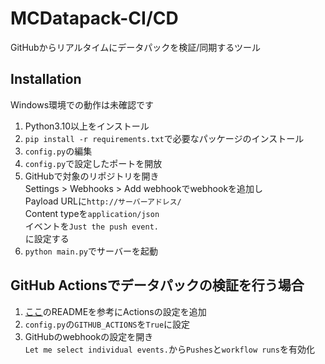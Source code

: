 # MCDatapack-CI/CD
 GitHubからリアルタイムにデータパックを検証/同期するツール  

## Installation
Windows環境での動作は未確認です
 1. Python3.10以上をインストール
 2. `pip install -r requirements.txt`で必要なパッケージのインストール
 3. `config.py`の編集
 4. `config.py`で設定したポートを開放
 5. GitHubで対象のリポジトリを開き  
    Settings > Webhooks > Add webhookでwebhookを追加し  
    Payload URLに`http://サーバーアドレス/`  
    Content typeを`application/json`  
    イベントを`Just the push event.`  
    に設定する
 6. `python main.py`でサーバーを起動

## GitHub Actionsでデータパックの検証を行う場合
1. [ここ](https://github.com/ChenCMD/datapack-linter)のREADMEを参考にActionsの設定を追加
2. `config.py`の`GITHUB_ACTIONS`を`True`に設定
3. GitHubのwebhookの設定を開き  
   `Let me select individual events.`から`Pushes`と`workflow runs`を有効化
